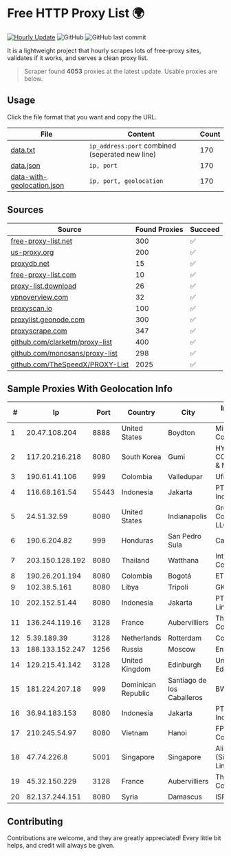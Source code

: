 
# Free HTTP Proxy List 🌍

[![Hourly Update](https://github.com/mertguvencli/http-proxy-list/actions/workflows/main.yml/badge.svg?branch=main)](https://github.com/mertguvencli/http-proxy-list/actions/workflows/main.yml)
![GitHub](https://img.shields.io/github/license/mertguvencli/http-proxy-list)
![GitHub last commit](https://img.shields.io/github/last-commit/mertguvencli/http-proxy-list)

It is a lightweight project that hourly scrapes lots of free-proxy sites, validates if it works, and serves a clean proxy list.


> Scraper found **4053** proxies at the latest update. Usable proxies are below.

## Usage

Click the file format that you want and copy the URL.


|File|Content|Count|
|----|-------|-----|
|[data.txt](https://raw.githubusercontent.com/mertguvencli/http-proxy-list/main/proxy-list/data.txt)|`ip_address:port` combined (seperated new line)|170|
|[data.json](https://raw.githubusercontent.com/mertguvencli/http-proxy-list/main/proxy-list/data.json)|`ip, port`|170|
|[data-with-geolocation.json](https://raw.githubusercontent.com/mertguvencli/http-proxy-list/main/proxy-list/data-with-geolocation.json)|`ip, port, geolocation`|170|

## Sources

|Source|Found Proxies|Succeed|
|------|-------------|-------|
|[free-proxy-list.net](https://free-proxy-list.net)|300|✅|
|[us-proxy.org](https://www.us-proxy.org)|200|✅|
|[proxydb.net](http://proxydb.net)|15|✅|
|[free-proxy-list.com](https://free-proxy-list.com/?page=&port=&type%5B%5D=http&type%5B%5D=https&up_time=0&search=Search)|10|✅|
|[proxy-list.download](https://www.proxy-list.download/HTTP)|26|✅|
|[vpnoverview.com](https://vpnoverview.com/privacy/anonymous-browsing/free-proxy-servers)|32|✅|
|[proxyscan.io](https://www.proxyscan.io)|100|✅|
|[proxylist.geonode.com](https://proxylist.geonode.com/api/proxy-list?limit=300&page=1&sort_by=lastChecked&sort_type=desc&protocols=http,https)|300|✅|
|[proxyscrape.com](https://api.proxyscrape.com/v2/?request=displayproxies&protocol=http&timeout=10000&country=all&ssl=all&anonymity=all)|347|✅|
|[github.com/clarketm/proxy-list](https://raw.githubusercontent.com/clarketm/proxy-list/master/proxy-list-raw.txt)|400|✅|
|[github.com/monosans/proxy-list](https://raw.githubusercontent.com/monosans/proxy-list/main/proxies/http.txt)|298|✅|
|[github.com/TheSpeedX/PROXY-List](https://raw.githubusercontent.com/TheSpeedX/PROXY-List/master/http.txt)|2025|✅|


## Sample Proxies With Geolocation Info

|#|Ip|Port|Country|City|Internet Service Provider|
|-|--|----|-------|----|-------------------------|
|1|20.47.108.204|8888|United States|Boydton|Microsoft Corporation|
|2|117.20.216.218|8080|South Korea|Gumi|HYUNDAI COMMUNICATIONS & NETWORK|
|3|190.61.41.106|999|Colombia|Valledupar|Ufinet Panama S.A.|
|4|116.68.161.54|55443|Indonesia|Jakarta|PT. Sumber Data Indonesia|
|5|24.51.32.59|8080|United States|Indianapolis|Great Plains Communications LLC|
|6|190.6.204.82|999|Honduras|San Pedro Sula|Cablecolor S.A.|
|7|203.150.128.192|8080|Thailand|Watthana|Internet Thailand Company Ltd|
|8|190.26.201.194|8080|Colombia|Bogotá|ETB - Colombia|
|9|102.38.5.161|8080|Libya|Tripoli|GKA|
|10|202.152.51.44|8080|Indonesia|Jakarta|PT Aplikanusa Lintasarta|
|11|136.244.119.16|3128|France|Aubervilliers|The Constant Company|
|12|5.39.189.39|3128|Netherlands|Rotterdam|ColoCenter b.v.|
|13|188.133.152.247|1256|Russia|Moscow|Enforta-MSK|
|14|129.215.41.142|3128|United Kingdom|Edinburgh|University of Edinburgh|
|15|181.224.207.18|999|Dominican Republic|Santiago de los Caballeros|BW TELECOM|
|16|36.94.183.153|8080|Indonesia|Jakarta|PT. Telekomunikasi Indonesia|
|17|210.245.54.97|8080|Vietnam|Hanoi|FPT Telecom Company|
|18|47.74.226.8|5001|Singapore|Singapore|Alibaba Cloud (Singapore) Private Limited|
|19|45.32.150.229|3128|France|Aubervilliers|The Constant Company|
|20|82.137.244.151|8080|Syria|Damascus|ISP-TARASSUL|



## Contributing

Contributions are welcome, and they are greatly appreciated! Every
little bit helps, and credit will always be given.

